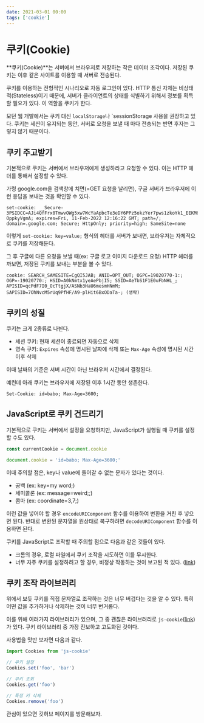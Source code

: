 ```yaml
---
date: 2021-03-01 00:00
tags: ['cookie']
---
```


# 쿠키(Cookie)

**쿠키(Cookie)**는 서버에서 브라우저로 저장하는 작은 데이터 조각이다. 저장된 쿠키는 이후 같은 사이트를 이용할 때 서버로 전송된다.

쿠키를 이용하는 전형적인 시나리오로 자동 로그인이 있다. HTTP 통신 자체는 비상태적(Stateless)이기 때문에, 서버가 클라이언트의 상태를 식별하기 위해서 정보를 획득할 필요가 있다. 이 역할을 쿠키가 한다.

모던 웹 개발에서는 쿠키 대신 `localStorage`나 `sessionStorage 사용을 권장하고 있다. 쿠키는 세션이 유지되는 동안, 서버로 요청을 보낼 때 마다 전송되는 반면 후자는 그렇지 않기 때문이다.

## 쿠키 주고받기

기본적으로 쿠키는 서버에서 브라우저에게 생성하라고 요청할 수 있다. 이는 HTTP 헤더를 통해서 설정할 수 있다.

가령 google.com을 검색창에 치면(=GET 요청을 날리면), 구글 서버가 브라우저에 이런 응답을 보내는 것을 확인할 수 있다.

```
set-cookie: __Secure-3PSIDCC=AJi4QfFrx0TmwvOWg5xw7WcYaApbcTe3eDY6PPz5okzYer7pws1zkoYk1_EEKM64x-OppkyVgmA; expires=Fri, 11-Feb-2022 12:16:22 GMT; path=/; domain=.google.com; Secure; HttpOnly; priority=high; SameSite=none
```

이렇게 `set-cookie: key=value;` 형식의 헤더를 서버가 보내면, 브라우저는 자체적으로 쿠키를 저장해둔다.

그 후 구글에 다른 요청을 보낼 때(ex: 구글 로고 이미지 다운로드 요청) HTTP 헤더를 까보면, 저장된 쿠키를 보내는 부분을 볼 수 있다.

```
cookie: SEARCH_SAMESITE=CgQI5JAB; ANID=OPT_OUT; OGPC=19020770-1:; OGP=-19020770:; HSID=A0kNmtx1yeAePbjI5; SSID=AeTbS1F1E0uFbNHL_; APISID=qcPdF7I0_OcTtgjX/ASNb3HaU6mesmHNmM; SAPISID=7OhNvcM5rUq9PfHF/A9-plHit6BxODaTa-; (생략)
```

## 쿠키의 성질

쿠키는 크게 2종류로 나뉜다.

- 세션 쿠키: 현재 세션이 종료되면 자동으로 삭제
- 영속 쿠키: `Expires` 속성에 명시된 날짜에 삭제 또는 `Max-Age` 속성에 명시된 시간 이후 삭제

이때 날짜의 기준은 서버 시간이 아닌 브라우저 시간에서 결정된다.

예컨데 아래 쿠키는 브라우저에 저장된 이후 1시간 동안 생존한다.

```
Set-Cookie: id=babo; Max-Age=3600;
```

## JavaScript로 쿠키 건드리기

기본적으로 쿠키는 서버에서 설정을 요청하지만, JavaScript가 실행될 때 쿠키를 설정할 수도 있다.

```javascript
const currentCookie = document.cookie

document.cookie = 'id=babo; Max-Age=3600;'
```

이때 주의할 점은, key나 value에 들어갈 수 없는 문자가 있다는 것이다.

- 공백 (ex: key=my word;)
- 세미콜론 (ex: message=weird;;)
- 콤마 (ex: coordinate=3,7;)

이런 값을 넣어야 할 경우 `encodeURIComponent` 함수를 이용하여 변환을 거친 후 넣으면 된다. 반대로 변환된 문자열을 원상태로 복구하려면 `decodeURIComponent` 함수를 이용하면 된다.

쿠키를 JavaScript로 조작할 때 주의할 점으로 다음과 같은 것들이 있다.

- 크롬의 경우, 로컬 파일에서 쿠키 조작을 시도하면 이를 무시한다.
- 너무 자주 쿠키를 설정하려고 할 경우, 비정상 작동하는 것이 보고된 적 있다. ([link](https://stackoverflow.com/a/36680074/3811223))

## 쿠키 조작 라이브러리

위에서 보듯 쿠키를 직접 문자열로 조작하는 것은 너무 버겁다는 것을 알 수 있다. 특히 어떤 값을 추가하거나 삭제하는 것이 너무 번거롭다.

이를 위해 여러가지 라이브러리가 있으며, 그 중 괜찮은 라이브러리로 `js-cookie`([link](https://github.com/js-cookie/js-cookie))가 있다. 쿠키 라이브러리 중 가장 진보하고 고도화된 것이다.

사용법을 맛만 보자면 다음과 같다.

```javascript
import Cookies from 'js-cookie'

// 쿠키 설정
Cookies.set('foo', 'bar')

// 쿠키 조회
Cookies.get('foo')

// 특정 키 삭제
Cookies.remove('foo')
```

관심이 있으면 깃허브 페이지를 방문해보자.
